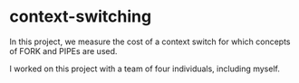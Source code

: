 # context-switching
In this project, we measure the cost of a context switch for which concepts of FORK and PIPEs are used.

I worked on this project with a team of four individuals, including myself.
